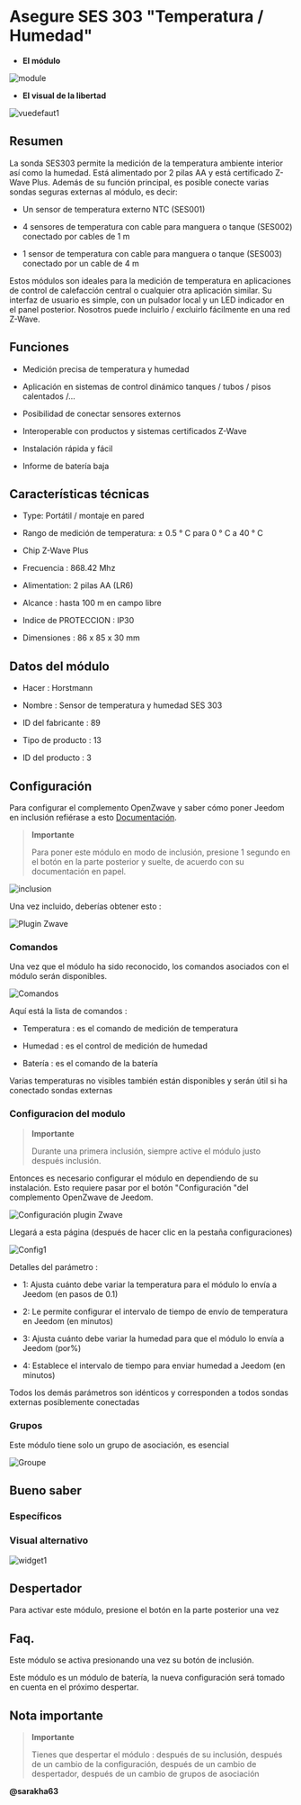 Asegure SES 303 "Temperatura / Humedad" 
=====================================



-   **El módulo**



![module](images/secure.ses303/module.jpg)



-   **El visual de la libertad**



![vuedefaut1](images/secure.ses303/vuedefaut1.jpg)



Resumen 
------



La sonda SES303 permite la medición de la temperatura ambiente interior
así como la humedad. Está alimentado por 2 pilas AA y está certificado
Z-Wave Plus. Además de su función principal, es posible
conecte varias sondas seguras externas al módulo, es decir:

-   Un sensor de temperatura externo NTC (SES001)

-   4 sensores de temperatura con cable para manguera o tanque (SES002)
    conectado por cables de 1 m

-   1 sensor de temperatura con cable para manguera o tanque (SES003)
    conectado por un cable de 4 m

Estos módulos son ideales para la medición de temperatura en
aplicaciones de control de calefacción central o cualquier otra
aplicación similar. Su interfaz de usuario es simple, con un
pulsador local y un LED indicador en el panel posterior. Nosotros
puede incluirlo / excluirlo fácilmente en una red Z-Wave.



Funciones 
---------



-   Medición precisa de temperatura y humedad

-   Aplicación en sistemas de control dinámico
    tanques / tubos / pisos calentados /…

-   Posibilidad de conectar sensores externos

-   Interoperable con productos y sistemas certificados Z-Wave

-   Instalación rápida y fácil

-   Informe de batería baja



Características técnicas 
---------------------------



-   Type: Portátil / montaje en pared

-   Rango de medición de temperatura: ± 0.5 ° C para 0 ° C a 40 ° C

-   Chip Z-Wave Plus

-   Frecuencia : 868.42 Mhz

-   Alimentation: 2 pilas AA (LR6)

-   Alcance : hasta 100 m en campo libre

-   Indice de PROTECCION : IP30

-   Dimensiones : 86 x 85 x 30 mm



Datos del módulo 
-----------------



-   Hacer : Horstmann

-   Nombre : Sensor de temperatura y humedad SES 303

-   ID del fabricante : 89

-   Tipo de producto : 13

-   ID del producto : 3



Configuración 
-------------



Para configurar el complemento OpenZwave y saber cómo poner Jeedom en
inclusión refiérase a esto
[Documentación](https://doc.jeedom.com/es_ES/plugins/automation%20protocol/openzwave/).



> **Importante**
>
> Para poner este módulo en modo de inclusión, presione 1 segundo en
> el botón en la parte posterior y suelte, de acuerdo con su documentación en papel.



![inclusion](images/secure.ses303/inclusion.jpg)



Una vez incluido, deberías obtener esto :



![Plugin Zwave](images/secure.ses303/information.jpg)



### Comandos 



Una vez que el módulo ha sido reconocido, los comandos asociados con el módulo serán
disponibles.



![Comandos](images/secure.ses303/commandes.jpg)



Aquí está la lista de comandos :



-   Temperatura : es el comando de medición de temperatura

-   Humedad : es el control de medición de humedad

-   Batería : es el comando de la batería

Varias temperaturas no visibles también están disponibles y serán
útil si ha conectado sondas externas



### Configuracion del modulo 



> **Importante**
>
> Durante una primera inclusión, siempre active el módulo justo después
> inclusión.



Entonces es necesario configurar el módulo en
dependiendo de su instalación. Esto requiere pasar por el botón
"Configuración "del complemento OpenZwave de Jeedom.



![Configuración plugin Zwave](images/plugin/bouton_configuration.jpg)



Llegará a esta página (después de hacer clic en la pestaña
configuraciones)



![Config1](images/secure.ses303/config1.jpg)



Detalles del parámetro :



-   1: Ajusta cuánto debe variar la temperatura para
    el módulo lo envía a Jeedom (en pasos de 0.1)

-   2: Le permite configurar el intervalo de tiempo de envío de temperatura
    en Jeedom (en minutos)

-   3: Ajusta cuánto debe variar la humedad para que
    el módulo lo envía a Jeedom (por%)

-   4: Establece el intervalo de tiempo para enviar humedad a
    Jeedom (en minutos)

Todos los demás parámetros son idénticos y corresponden a todos
sondas externas posiblemente conectadas



### Grupos 



Este módulo tiene solo un grupo de asociación, es esencial



![Groupe](images/secure.ses303/groupe.jpg)



Bueno saber 
------------



### Específicos 



### Visual alternativo 



![widget1](images/secure.ses303/widget1.jpg)



Despertador 
------



Para activar este módulo, presione el botón en la parte posterior una vez



Faq. 
------



Este módulo se activa presionando una vez su botón de inclusión.



Este módulo es un módulo de batería, la nueva configuración será
tomado en cuenta en el próximo despertar.



Nota importante 
---------------



> **Importante**
>
> Tienes que despertar el módulo : después de su inclusión, después de un cambio
> de la configuración, después de un cambio de despertador, después de un
> cambio de grupos de asociación



**@sarakha63**
